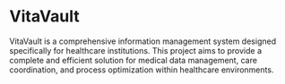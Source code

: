 # VitaVault
VitaVault is a comprehensive information management system designed specifically for healthcare institutions. This project aims to provide a complete and efficient solution for medical data management, care coordination, and process optimization within healthcare environments.
